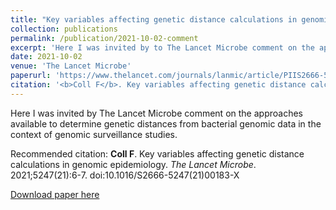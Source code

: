 ```yaml
---
title: "Key variables affecting genetic distance calculations in genomic epidemiology"
collection: publications
permalink: /publication/2021-10-02-comment
excerpt: 'Here I was invited by to The Lancet Microbe comment on the approaches available to determine genetic distances from bacterial genomic data in the context of genomic surveillance studies.'
date: 2021-10-02
venue: 'The Lancet Microbe'
paperurl: 'https://www.thelancet.com/journals/lanmic/article/PIIS2666-5247(21)00183-X/fulltext'
citation: '<b>Coll F</b>. Key variables affecting genetic distance calculations in genomic epidemiology. <i>The Lancet Microbe</i>. 2021;5247(21):6-7. doi:10.1016/S2666-5247(21)00183-X'
---
```

Here I was invited by The Lancet Microbe comment on the approaches available to determine genetic distances from bacterial genomic data in the context of genomic surveillance studies.

Recommended citation: <b>Coll F</b>. Key variables affecting genetic distance calculations in genomic epidemiology. <i>The Lancet Microbe</i>. 2021;5247(21):6-7. doi:10.1016/S2666-5247(21)00183-X

[Download paper here](http://francesccoll.github.io/files/PIIS266652472100183X.pdf)
